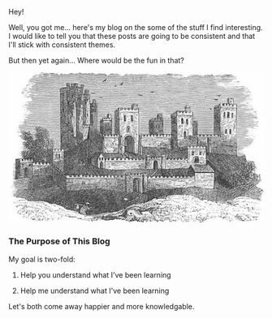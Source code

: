 Hey! 

Well, you got me... here's my blog on the some of the stuff I find interesting. I would like to tell you that these posts are going to be consistent and that I'll stick with consistent themes. 

But then yet again... Where would be the fun in that?

![Image of castle engraving](images/castle_engraving.jpg)

### The Purpose of This Blog

My goal is two-fold:

1. Help you understand what I've been learning

2. Help me understand what I've been learning

Let's both come away happier and more knowledgable.
